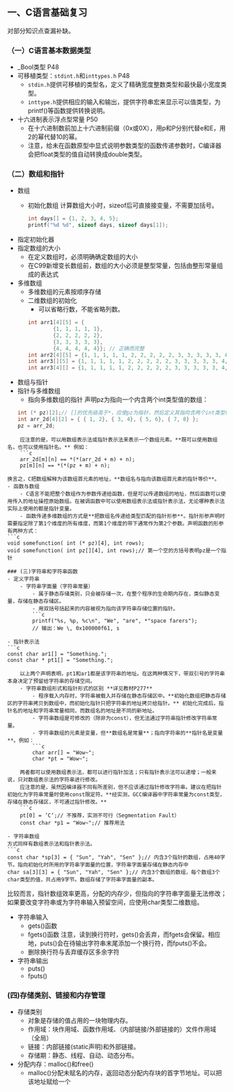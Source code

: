 ## 一、C语言基础复习

对部分知识点查漏补缺。

### （一）C语言基本数据类型

- \_Bool类型 P48
- 可移植类型：`stdint.h`和`inttypes.h` P48
  - `stdin.h`提供可移植的类型名，定义了精确宽度整数类型和最快最小宽度类型。
  - `inttype.h`提供相应的输入和输出，提供字符串宏来显示可以值类型，为printf()等函数提供转换说明。
- 十六进制表示浮点型常量 P50
  - 在十六进制数前加上十六进制前缀（0x或0X），用p和P分别代替e和E，用2的幂代替10的幂。
  - 注意，给未在函数原型中显式说明参数类型的函数传递参数时，C编译器会把float类型的值自动转换成double类型。

### （二）数组和指针

- 数组
  - 初始化数组
    计算数组大小时，sizeof后可直接接变量，不需要加括号。

    ```c
    int days[] = {1, 2, 3, 4, 5};
    printf("%d %d", sizeof days, sizeof days[1]);
    ```
- 指定初始化器
- 指定数组的大小
  - 在定义数组时，必须明确确定数组的大小
  - 在C99新增变长数组前，数组的大小必须是整型常量，包括由整形常量组成的表达式
- 多维数组
  - 多维数组的元素按顺序存储
  - 二维数组的初始化
    - 可以省略行数，不能省略列数。
    ```c
    int arr1[4][5] = {
            {1, 1, 1, 1, 1},
            {2, 2, 2, 2, 2},
            {3, 3, 3, 3, 3},
            {4, 4, 4, 4, 4}}; // 正确而完整
    int arr2[4][5] = {1, 1, 1, 1, 1, 2, 2, 2, 2, 2, 3, 3, 3, 3, 3, 4, 4, 4, 4, 4}; // 正确而省略
    int arr3[][5] = {1, 1, 1, 1, 1, 2, 2, 2, 2, 2, 3, 3, 3, 3, 3, 4, 4, 4, 4, 4};  // 正确而省略
    int arr3[4][] = {1, 1, 1, 1, 1, 2, 2, 2, 2, 2, 3, 3, 3, 3, 3, 4, 4, 4, 4, 4};  // 错误而省略
    ```
- 数组与指针
- 指针与多维数组
	- 指向多维数组的指针
	声明pz为指向一个内含两个int类型值的数组：
	```c
	int (* pz)[2];// []的优先级高于*，应使pz为指针，然后定义其指向含两个int类型值的数组。
	int arr_2d[4][2] = { { 1, 2}, { 3, 4}, { 5, 6}, { 7, 8} };
	pz = arr_2d;
```
	应注意的是，可以用数组表示法或指针表示法来表示一个数组元素。**既可以使用数组名，也可以使用指针名。** 例如：
	```c
	arr_2d[m][n] == *(*(arr_2d + m) + n);
	pz[m][n] == *(*(pz + m) + n);
```
	换言之，C把数组解释为该数组首元素的地址，**数组名与指向该数组首元素的指针等价**。
	- 函数与数组
		- C语言不能把整个数组作为参数传递给函数，但是可以传递数组的地址，然后函数可以使用传入的地址操控原始数组。在被调函数中可以使用数组表示法或指针表示法，无论哪种表示法实际上使用的都是指针变量。
		- 函数传递多维数组的方式是**把数组名传递给类型匹配的指针形参**。指针形参声明时需要指定除了第1个维度的所有维度，而第1个维度的带下通常作为第2个参数。声明函数的形参有两种方式：
	```c
	void somefunction( int (* pz)[4], int rows);
	void somefunction( int pz[][4], int rows);// 第一个空的方括号表明pz是一个指针
```
### (三)字符串和字符串函数
- 定义字符串
	- 字符串字面量（字符串常量）
		- 属于静态存储类别，只会被存储一次，在整个程序的生命期内存在，类似静态变量，存储在静态存储区。
		- 用双括号括起来的内容被视为指向该字符串存储位置的指针。
		```c
		printf("%s, %p, %c\n", "We", "are", *"space farers");
		// 输出：We \, 0x100000f61, s
```
	- 指针表示法
	```c
	const char ar1[] = "Something.";
	const char * pt1[] = "Something.";
```
	以上两个声明表明，pt1和ar1都是该字符串的地址。在这两种情况下，带双引号的字符串本身决定了预留给字符串的存储空间。
	- 字符串数组形式和指针形式的区别 **详见教材P277**
		- 程序载入内存时，字符串被载入并存储在静态存储区中。**初始化数组把静态存储区的字符串拷贝到数组中，而初始化指针只把字符串的地址拷贝给指针。** 初始化完成后，指针名的地址和字符串常量相同，而数组名的地址是不同的新地址。
		- 字符串数组是可修改的（除非为const），但无法通过字符串指针修改字符串常量。
		- 字符串数组的元素是变量，但**数组名是常量**；指向字符串的**指针名是变量**。例如：
		```c
		char arr[] = "Wow~";
		char *pt = "Wow~";
```
		两者都可以使用数组表示法，都可以进行指针加法；只有指针表示法可以递增；一般来说，只对数组表示法的字符串进行修改。
		应注意的是，虽然因编译器不同有所差别，但不应该通过指针修改字符串。建议在把指针初始化为字符串常量时使用const限定符。**经实测，GCC编译器中字符串常量为const类型，存储在静态存储区，不可通过指针修改。**
		```c
		pt[0] = ’C‘;// 不推荐，实测不可行（Segmentation Fault）
		const char *p1 = "Wow~";// 推荐用法
		
```
- 字符串数组
方式同样有数组表示法和指针表示法。
```c
const char *sp[3] = { "Sun", "Yah", "Sen" };// 内含3个指针的数组，占用40字节。指向初始化时所用的字符串字面量的位置，字符串字面量存储在静态内存中
char sa[3][3] = { "Sun", "Yah", "Sen" };// 内含3个数组的数组，每个数组3个char类型的值，共占用9字节。数组存储了字符串字面量的副本。
```
比较而言，指针数组效率更高，分配的内存少，但指向的字符串字面量无法修改；如果要改变字符串或为字符串输入预留空间，应使用char类型二维数组。
- 字符串输入
	- gets()函数
	- fgets()函数
	注意，读到换行符时，gets()会丢弃，而fgets会保留。相应地，puts()会在待输出字符串末尾添加一个换行符，而fputs()不会。
	 - 删除换行符与丢弃缓存区多余字符
- 字符串输出
	- puts()
	- fputs()
### (四)存储类别、链接和内存管理
- 存储类别
	- 对象是存储的值占用的一块物理内存。
	- 作用域：块作用域、函数作用域、（内部链接/外部链接的）文件作用域（全局）
	- 链接：内部链接(static声明)和外部链接。
	- 存储期：静态、线程、自动、动态分布。
- 分配内存：malloc()和free()
	- malloc()分配未赋名的内存，返回动态分配内存块的首字节地址。可以把该地址赋给一个